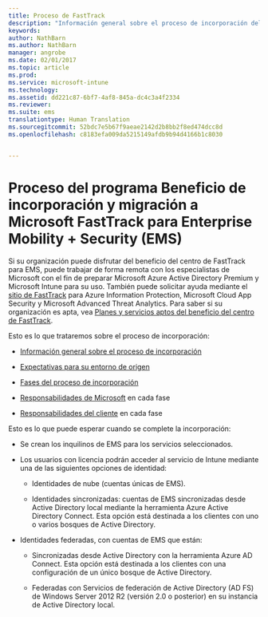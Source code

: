 ```yaml
---
title: Proceso de FastTrack
description: "Información general sobre el proceso de incorporación del beneficio del centro de FastTrack"
keywords: 
author: NathBarn
ms.author: NathBarn
manager: angrobe
ms.date: 02/01/2017
ms.topic: article
ms.prod: 
ms.service: microsoft-intune
ms.technology: 
ms.assetid: dd221c87-6bf7-4af8-845a-dc4c3a4f2334
ms.reviewer: 
ms.suite: ems
translationtype: Human Translation
ms.sourcegitcommit: 52bdc7e5b67f9aeae2142d2b8bb2f8ed474dcc8d
ms.openlocfilehash: c8183efa009da5215149afdb9b94d4166b1c8030


---
```


# <a name="fasttrack-center-benefit-process-for-enterprise-mobility--security-ems"></a>Proceso del programa Beneficio de incorporación y migración a Microsoft FastTrack para Enterprise Mobility + Security (EMS)
Si su organización puede disfrutar del beneficio del centro de FastTrack para EMS, puede trabajar de forma remota con los especialistas de Microsoft con el fin de preparar Microsoft Azure Active Directory Premium y Microsoft Intune para su uso. También puede solicitar ayuda mediante el [sitio de FastTrack](http://fasttrack.microsoft.com/ems) para Azure Information Protection, Microsoft Cloud App Security y Microsoft Advanced Threat Analytics. Para saber si su organización es apta, vea [Planes y servicios aptos del beneficio del centro de FastTrack](fasttrack-center-benefit-for-enterprise-mobility-suite-ems.md).


Esto es lo que trataremos sobre el proceso de incorporación:

-   [Información general sobre el proceso de incorporación](fasttrack-center-benefit-process-for-ems-overview.md)

-   [Expectativas para su entorno de origen](fasttrack-center-benefit-process-for-ems-environment-expectations.md)

-   [Fases del proceso de incorporación](fasttrack-center-benefit-process-for-ems-phases.md)

-   [Responsabilidades de Microsoft](fasttrack-center-benefit-process-for-ems-microsoft-responsibilities.md) en cada fase

-   [Responsabilidades del cliente](fasttrack-center-benefit-process-for-ems-your-responsibilities.md) en cada fase

Esto es lo que puede esperar cuando se complete la incorporación:

-   Se crean los inquilinos de EMS para los servicios seleccionados.

-   Los usuarios con licencia podrán acceder al servicio de Intune mediante una de las siguientes opciones de identidad:

    -   Identidades de nube (cuentas únicas de EMS).

    -   Identidades sincronizadas: cuentas de EMS sincronizadas desde Active Directory local mediante la herramienta Azure Active Directory Connect. Esta opción está destinada a los clientes con uno o varios bosques de Active Directory.

-   Identidades federadas, con cuentas de EMS que están:

    -   Sincronizadas desde Active Directory con la herramienta Azure AD Connect. Esta opción está destinada a los clientes con una configuración de un único bosque de Active Directory.

    -   Federadas con Servicios de federación de Active Directory (AD FS) de Windows Server 2012 R2 (versión 2.0 o posterior) en su instancia de Active Directory local.



<!--HONumber=Dec16_HO2-->


